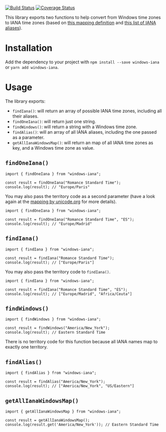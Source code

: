 [![Build Status](https://travis-ci.org/rubenillodo/windows-iana.svg?branch=master)](https://travis-ci.org/rubenillodo/windows-iana)
[![Coverage Status](https://coveralls.io/repos/github/rubenillodo/windows-iana/badge.svg)](https://coveralls.io/github/rubenillodo/windows-iana)

This library exports two functions to help convert from Windows time zones to IANA time zones (based on [this mapping definition](https://unicode.org/repos/cldr/trunk/common/supplemental/windowsZones.xml) and [this list of IANA aliases](https://github.com/unicode-org/cldr/blob/2dd06669d833823e26872f249aa304bc9d9d2a90/common/bcp47/timezone.xml)).

# Installation

Add the dependency to your project with `npm install --save windows-iana` or `yarn add windows-iana`.

# Usage

The library exports:

- `findIana()`: will return an array of possible IANA time zones, including all their aliases.
- `findOneIana()`: will return just one string.
- `findWindows()`: will return a string with a Windows time zone.
- `findAlias()`: will an array of all IANA aliases, including the one passed as a parameter.
- `getAllIanaWindowsMap()`: will return an map of all IANA time zones as key, and a Windows time zone as value.

## `findOneIana()`

```
import { findOneIana } from "windows-iana";

const result = findOneIana("Romance Standard Time");
console.log(result); // "Europe/Paris"
```

You may also pass the territory code as a second parameter (have a look again at the [mapping by unicode.org](https://unicode.org/repos/cldr/trunk/common/supplemental/windowsZones.xml) for more details).

```
import { findOneIana } from "windows-iana";

const result = findOneIana("Romance Standard Time", "ES");
console.log(result); // "Europe/Madrid"
```

## `findIana()`

```
import { findIana } from "windows-iana";

const result = findIana("Romance Standard Time");
console.log(result); // ["Europe/Paris"]
```

You may also pass the territory code to `findIana()`.

```
import { findIana } from "windows-iana";

const result = findIana("Romance Standard Time", "ES");
console.log(result); // ["Europe/Madrid", "Africa/Ceuta"]
```

## `findWindows()`

```
import { findWindows } from "windows-iana";

const result = findWindows("America/New_York");
console.log(result); // Eastern Standard Time
```

There is no territory code for this function because all IANA names map to exactly one territory.

## `findAlias()`

```
import { findAlias } from "windows-iana";

const result = findAlias("America/New_York");
console.log(result); // ["America/New_York", "US/Eastern"]
```

## `getAllIanaWindowsMap()`

```
import { getAllIanaWindowsMap } from "windows-iana";

const result = getAllIanaWindowsMap();
console.log(result.get('America/New_York')); // Eastern Standard Time
```
